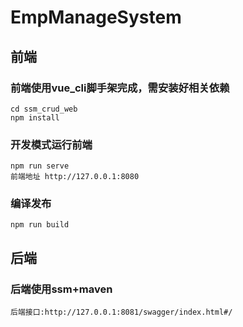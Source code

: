 # EmpManageSystem

## 前端
### 前端使用vue_cli脚手架完成，需安装好相关依赖
```
cd ssm_crud_web
npm install
```

### 开发模式运行前端
```
npm run serve
前端地址 http://127.0.0.1:8080
```

### 编译发布
```
npm run build
```

## 后端
### 后端使用ssm+maven
```
后端接口:http://127.0.0.1:8081/swagger/index.html#/
```